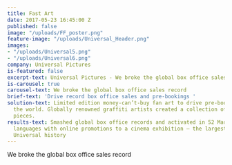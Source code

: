 ```yaml
---
title: Fast Art
date: 2017-05-23 16:45:00 Z
published: false
image: "/uploads/FF_poster.png"
feature-image: "/uploads/Universal_Header.png"
images:
- "/uploads/Universal5.png"
- "/uploads/Universal6.png"
company: Universal Pictures
is-featured: false
excerpt-text: Universal Pictures - We broke the global box office sales record
is-carousel: true
carousel-text: We broke the global box office sales record
brief-text: 'Drive record box office sales and pre-bookings '
solution-text: Limited edition money-can’t-buy fan art to drive pre-bookings around
  the world. Globally renowned graffiti artists created a collection of twelve bespoke
  pieces.
results-text: Smashed global box office records and activated in 52 Markets with 37
  languages with online promotions to a cinema exhibition – the largest uptake in
  Universal history
---
```


We broke the global box office sales record